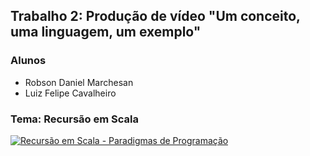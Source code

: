 ## Trabalho 2: Produção de vídeo "Um conceito, uma linguagem, um exemplo"

### Alunos
- Robson Daniel Marchesan 
- Luiz Felipe Cavalheiro 

### Tema: Recursão em Scala


[![Recursão em Scala - Paradigmas de Programação](http://img.youtube.com/vi/9BKnbGDWBf0/0.jpg)](http://www.youtube.com/watch?v=9BKnbGDWBf0 "Recursão em Scala")
